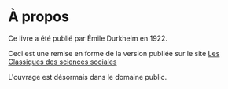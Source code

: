
# À propos

Ce livre a été publié par Émile Durkheim en 1922.

Ceci est une remise en forme de la version publiée sur le site [Les Classiques des sciences sociales](http://classiques.uqac.ca/classiques/Durkheim_emile/education_socio/education_socio.html)

L'ouvrage est désormais dans le domaine public.
